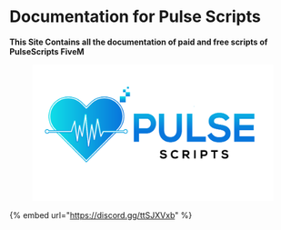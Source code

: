 # Documentation for Pulse Scripts

**This Site Contains all the documentation of paid and free scripts of PulseScripts FiveM**

<figure><img src=".gitbook/assets/Untitled design (21).png" alt=""><figcaption></figcaption></figure>

{% embed url="https://discord.gg/ttSJXVxb" %}
